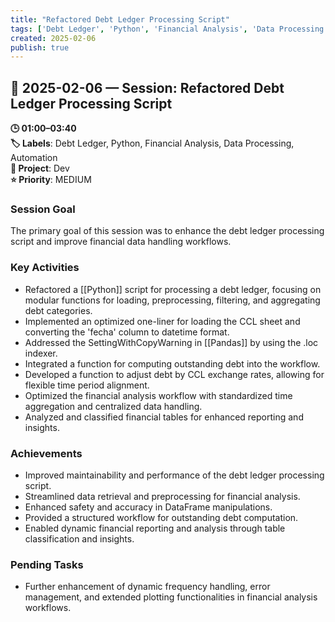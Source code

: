 ```yaml
---
title: "Refactored Debt Ledger Processing Script"
tags: ['Debt Ledger', 'Python', 'Financial Analysis', 'Data Processing', 'Automation']
created: 2025-02-06
publish: true
---
```


## 📅 2025-02-06 — Session: Refactored Debt Ledger Processing Script

**🕒 01:00–03:40**  
**🏷️ Labels**: Debt Ledger, Python, Financial Analysis, Data Processing, Automation  
**📂 Project**: Dev  
**⭐ Priority**: MEDIUM  


### Session Goal
The primary goal of this session was to enhance the debt ledger processing script and improve financial data handling workflows.

### Key Activities
- Refactored a [[Python]] script for processing a debt ledger, focusing on modular functions for loading, preprocessing, filtering, and aggregating debt categories.
- Implemented an optimized one-liner for loading the CCL sheet and converting the 'fecha' column to datetime format.
- Addressed the SettingWithCopyWarning in [[Pandas]] by using the .loc indexer.
- Integrated a function for computing outstanding debt into the workflow.
- Developed a function to adjust debt by CCL exchange rates, allowing for flexible time period alignment.
- Optimized the financial analysis workflow with standardized time aggregation and centralized data handling.
- Analyzed and classified financial tables for enhanced reporting and insights.

### Achievements
- Improved maintainability and performance of the debt ledger processing script.
- Streamlined data retrieval and preprocessing for financial analysis.
- Enhanced safety and accuracy in DataFrame manipulations.
- Provided a structured workflow for outstanding debt computation.
- Enabled dynamic financial reporting and analysis through table classification and insights.

### Pending Tasks
- Further enhancement of dynamic frequency handling, error management, and extended plotting functionalities in financial analysis workflows.
